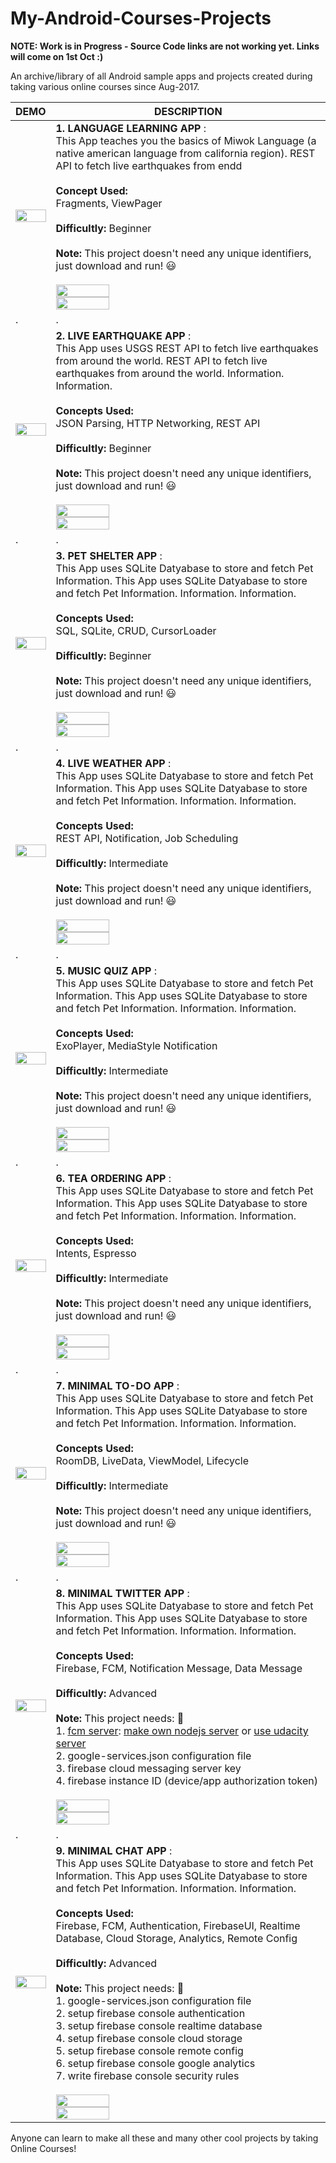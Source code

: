 # My-Android-Courses-Projects

**NOTE: Work is in Progress - Source Code links are not working yet. Links will come on 1st Oct :)**

An archive/library of all Android sample apps and projects created during taking various online courses since Aug-2017.
 
|    **DEMO**   |**DESCRIPTION**|
| ------------- | ------------- |
| <img src="https://user-images.githubusercontent.com/2780145/44610185-c4d86e80-a818-11e8-99f1-0ca07e7b32bf.gif" width="100%"/> | **1. LANGUAGE LEARNING APP** : <br>This App teaches you the basics of Miwok Language (a native american language from california region). REST API to fetch live earthquakes from endd <br><br>**Concept Used:**<br>Fragments, ViewPager<br><br>**Difficultly:** Beginner<br><br>**Note:** This project doesn't need any unique identifiers, just download and run! 😃<br><br><img src="https://user-images.githubusercontent.com/2780145/44580830-194c0180-a7b9-11e8-9dc8-61d67db4944d.png" width="45%"/><br><img src="https://user-images.githubusercontent.com/2780145/44615690-1b1bd080-a85e-11e8-9141-ef063251404e.png" width="45%"/> | 
| . | . |
| <img src="https://user-images.githubusercontent.com/2780145/44578925-72646700-a7b2-11e8-8c62-2a456409e031.gif" width="100%"/> | **2. LIVE EARTHQUAKE APP** : <br>This App uses USGS REST API to fetch live earthquakes from around the world. REST API to fetch live earthquakes from around the world. Information. Information. <br><br>**Concepts Used:**<br>JSON Parsing, HTTP Networking, REST API<br><br>**Difficultly:** Beginner<br><br>**Note:** This project doesn't need any unique identifiers, just download and run! 😃<br><br><img src="https://user-images.githubusercontent.com/2780145/44580830-194c0180-a7b9-11e8-9dc8-61d67db4944d.png" width="45%"/><br><img src="https://user-images.githubusercontent.com/2780145/44615690-1b1bd080-a85e-11e8-9141-ef063251404e.png" width="45%"/> | 
| . | . |
| <img src="https://user-images.githubusercontent.com/2780145/44577315-64ace280-a7ae-11e8-8cd8-7c38b252f241.gif" width="100%"/> | **3. PET SHELTER APP** :<br> This App uses SQLite Datyabase to store and fetch Pet Information. This App uses SQLite Datyabase to store and fetch Pet Information. Information. Information. <br><br>**Concepts Used:**<br>SQL, SQLite, CRUD, CursorLoader<br><br>**Difficultly:** Beginner<br><br>**Note:** This project doesn't need any unique identifiers, just download and run! 😃<br><br><img src="https://user-images.githubusercontent.com/2780145/44580830-194c0180-a7b9-11e8-9dc8-61d67db4944d.png" width="45%"/><br><img src="https://user-images.githubusercontent.com/2780145/44615690-1b1bd080-a85e-11e8-9141-ef063251404e.png" width="45%"/> | 
| . | . |
| <img src="https://user-images.githubusercontent.com/2780145/44611892-be022980-a821-11e8-967e-30297bf3918b.gif" width="100%"/> | **4. LIVE WEATHER APP** :<br> This App uses SQLite Datyabase to store and fetch Pet Information. This App uses SQLite Datyabase to store and fetch Pet Information. Information. Information. <br><br>**Concepts Used:**<br>REST API, Notification, Job Scheduling<br><br>**Difficultly:** Intermediate<br><br>**Note:** This project doesn't need any unique identifiers, just download and run! 😃<br><br><img src="https://user-images.githubusercontent.com/2780145/44580830-194c0180-a7b9-11e8-9dc8-61d67db4944d.png" width="45%"/><br><img src="https://user-images.githubusercontent.com/2780145/44615690-1b1bd080-a85e-11e8-9141-ef063251404e.png" width="45%"/> | 
| . | . |
| <img src="https://user-images.githubusercontent.com/2780145/44614024-fb26e580-a83a-11e8-8df7-1580da522b44.gif" width="100%"/> | **5. MUSIC QUIZ APP** :<br> This App uses SQLite Datyabase to store and fetch Pet Information. This App uses SQLite Datyabase to store and fetch Pet Information. Information. Information. <br><br>**Concepts Used:**<br>ExoPlayer, MediaStyle Notification<br><br>**Difficultly:** Intermediate<br><br>**Note:** This project doesn't need any unique identifiers, just download and run! 😃<br><br><img src="https://user-images.githubusercontent.com/2780145/44580830-194c0180-a7b9-11e8-9dc8-61d67db4944d.png" width="45%"/><br><img src="https://user-images.githubusercontent.com/2780145/44615690-1b1bd080-a85e-11e8-9141-ef063251404e.png" width="45%"/> | 
| . | . |
| <img src="https://user-images.githubusercontent.com/2780145/44615422-8d3ce700-a857-11e8-9ac7-9d672001117b.gif" width="100%"/> | **6. TEA ORDERING APP** :<br> This App uses SQLite Datyabase to store and fetch Pet Information. This App uses SQLite Datyabase to store and fetch Pet Information. Information. Information. <br><br>**Concepts Used:**<br>Intents, Espresso<br><br>**Difficultly:** Intermediate<br><br>**Note:** This project doesn't need any unique identifiers, just download and run! 😃<br><br><img src="https://user-images.githubusercontent.com/2780145/44580830-194c0180-a7b9-11e8-9dc8-61d67db4944d.png" width="45%"/><br><img src="https://user-images.githubusercontent.com/2780145/44615690-1b1bd080-a85e-11e8-9141-ef063251404e.png" width="45%"/> | 
| . | . |
| <img src="https://user-images.githubusercontent.com/2780145/44618530-37872f80-a895-11e8-8994-27bf3bf90175.gif" width="100%"/> | **7. MINIMAL TO-DO APP** :<br> This App uses SQLite Datyabase to store and fetch Pet Information. This App uses SQLite Datyabase to store and fetch Pet Information. Information. Information. <br><br>**Concepts Used:**<br>RoomDB, LiveData, ViewModel, Lifecycle<br><br>**Difficultly:** Intermediate<br><br>**Note:** This project doesn't need any unique identifiers, just download and run! 😃<br><br><img src="https://user-images.githubusercontent.com/2780145/44580830-194c0180-a7b9-11e8-9dc8-61d67db4944d.png" width="45%"/><br><img src="https://user-images.githubusercontent.com/2780145/44615690-1b1bd080-a85e-11e8-9141-ef063251404e.png" width="45%"/> | 
| . | . |
| <img src="https://user-images.githubusercontent.com/2780145/44624655-4c090d80-a911-11e8-9b0d-b40a2d084713.gif" width="100%"/> | **8. MINIMAL TWITTER APP** :<br> This App uses SQLite Datyabase to store and fetch Pet Information. This App uses SQLite Datyabase to store and fetch Pet Information. Information. Information. <br><br>**Concepts Used:**<br>Firebase, FCM, Notification Message, Data Message<br><br>**Difficultly:** Advanced<br><br>**Note:** This project needs: 🤔<br>1. [fcm server](https://firebase.google.com/docs/cloud-messaging/server): [make own nodejs server](https://firebase.googleblog.com/2016/08/sending-notifications-between-android.html) or [use udacity server](https://squawkerfcmserver.udacity.com)<br>2. google-services.json configuration file<br>3. firebase cloud messaging server key<br>4. firebase instance ID (device/app authorization token)<br><br><img src="https://user-images.githubusercontent.com/2780145/44580830-194c0180-a7b9-11e8-9dc8-61d67db4944d.png" width="45%"/><br><img src="https://user-images.githubusercontent.com/2780145/44615690-1b1bd080-a85e-11e8-9141-ef063251404e.png" width="45%"/> | 
| . | . |
| <img src="https://user-images.githubusercontent.com/2780145/44944078-52eebf00-adee-11e8-9721-e48c29e6fe8f.gif" width="100%"/> | **9. MINIMAL CHAT APP** :<br> This App uses SQLite Datyabase to store and fetch Pet Information. This App uses SQLite Datyabase to store and fetch Pet Information. Information. Information. <br><br>**Concepts Used:**<br>Firebase, FCM, Authentication, FirebaseUI, Realtime Database, Cloud Storage, Analytics, Remote Config<br><br>**Difficultly:** Advanced<br><br>**Note:** This project needs: 🤔<br>1. google-services.json configuration file<br>2. setup firebase console authentication<br>3. setup firebase console realtime database<br>4. setup firebase console cloud storage<br>5. setup firebase console remote config<br>6. setup firebase console google analytics<br>7. write firebase console security rules<br><br><img src="https://user-images.githubusercontent.com/2780145/44580830-194c0180-a7b9-11e8-9dc8-61d67db4944d.png" width="45%"/><br><img src="https://user-images.githubusercontent.com/2780145/44615690-1b1bd080-a85e-11e8-9141-ef063251404e.png" width="45%"/> | 

Anyone can learn to make all these and many other cool projects by taking Online Courses!
